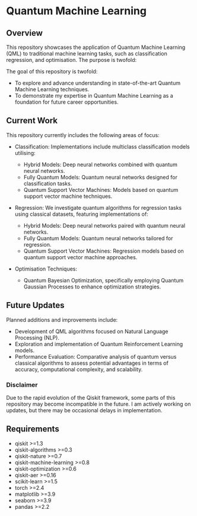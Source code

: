# Quantum Machine Learning


##  Overview
This repository showcases the application of Quantum Machine Learning (QML) to traditional machine learning tasks, such as classification regression, and optimisation. The purpose is twofold:

The goal of this repository is twofold:
- To explore and advance understanding in state-of-the-art Quantum Machine Learning techniques.
- To demonstrate my expertise in Quantum Machine Learning as a foundation for future career opportunities.

## Current Work


This repository currently includes the following areas of focus:

- Classification: Implementations include multiclass classification models utilising:
    - Hybrid Models: Deep neural networks combined with quantum neural networks.
    - Fully Quantum Models: Quantum neural networks designed for classification tasks.
    - Quantum Support Vector Machines: Models based on quantum support vector machine techniques.

- Regression: We investigate quantum algorithms for regression tasks using classical datasets, featuring implementations of:
    - Hybrid Models: Deep neural networks paired with quantum neural networks.
    - Fully Quantum Models: Quantum neural networks tailored for regression.
    -  Quantum Support Vector Machines: Regression models based on quantum support vector machine approaches.


- Optimisation Techniques:
    - Quantum Bayesian Optimization, specifically employing Quantum Gaussian Processes to enhance optimization strategies.



## Future Updates 

Planned additions and improvements include:

- Development of QML algorithms focused on Natural Language Processing (NLP).
- Exploration and implementation of Quantum Reinforcement Learning models.
- Performance Evaluation: Comparative analysis of quantum versus classical algorithms to assess potential advantages in terms of accuracy, computational complexity, and scalability.

### Disclaimer
Due to the rapid evolution of the Qiskit framework, some parts of this repository may become incompatible in the future. I am actively working on updates, but there may be occasional delays in implementation.


## Requirements

- qiskit    >=1.3
- qiskit-algorithms    >=0.3
- qiskit-nature    >=0.7
- qiskit-machine-learning    >=0.8
- qiskit-optimization    >=0.6
- qiskit-aer >=0.16
- scikit-learn >=1.5
- torch     >=2.4
- matplotlib    >=3.9
- seaborn   >=3.9
- pandas >=2.2
